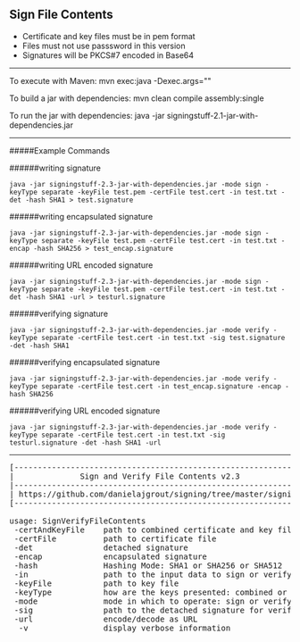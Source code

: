 Sign File Contents
------------------
* Certificate and key files must be in pem format
* Files must not use passsword in this version
* Signatures will be PKCS#7 encoded in Base64

---
To execute with Maven: mvn exec:java -Dexec.args="<parameters>"

To build a jar with dependencies: mvn clean compile assembly:single

To run the jar with dependencies: java -jar signingstuff-2.1-jar-with-dependencies.jar 

---

#####Example Commands

######writing signature
```
java -jar signingstuff-2.3-jar-with-dependencies.jar -mode sign -keyType separate -keyFile test.pem -certFile test.cert -in test.txt -det -hash SHA1 > test.signature
```
######writing encapsulated signature
```
java -jar signingstuff-2.3-jar-with-dependencies.jar -mode sign -keyType separate -keyFile test.pem -certFile test.cert -in test.txt -encap -hash SHA256 > test_encap.signature
```
######writing URL encoded signature
```
java -jar signingstuff-2.3-jar-with-dependencies.jar -mode sign -keyType separate -keyFile test.pem -certFile test.cert -in test.txt -det -hash SHA1 -url > testurl.signature
```
######verifying signature
```
java -jar signingstuff-2.3-jar-with-dependencies.jar -mode verify -keyType separate -certFile test.cert -in test.txt -sig test.signature -det -hash SHA1
```
######verifying encapsulated signature
```
java -jar signingstuff-2.3-jar-with-dependencies.jar -mode verify -keyType separate -certFile test.cert -in test_encap.signature -encap -hash SHA256
```
######verifying URL encoded signature
```
java -jar signingstuff-2.3-jar-with-dependencies.jar -mode verify -keyType separate -certFile test.cert -in test.txt -sig testurl.signature -det -hash SHA1 -url
```
---

<pre>
[-------------------------------------------------------------------]
|              Sign and Verify File Contents v2.3                   |
|-------------------------------------------------------------------|
| https://github.com/danielajgrout/signing/tree/master/signingstuff |
[-------------------------------------------------------------------]

usage: SignVerifyFileContents
 -certAndKeyFile <path>   path to combined certificate and key file
 -certFile <path>         path to certificate file
 -det               detached signature
 -encap             encapsulated signature
 -hash <mode>             Hashing Mode: SHA1 or SHA256 or SHA512
 -in <path>               path to the input data to sign or verify
 -keyFile <path>          path to key file
 -keyType <mode>          how are the keys presented: combined or separate
 -mode <mode>             mode in which to operate: sign or verify
 -sig <path>              path to the detached signature for verification mode
 -url               encode/decode as URL
  -v                display verbose information
</pre>


